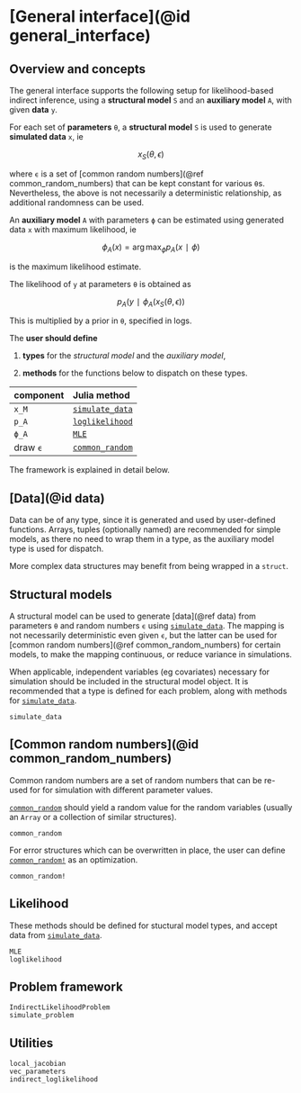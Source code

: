 # [General interface](@id general_interface)

## Overview and concepts

The general interface supports the following setup for likelihood-based indirect inference, using a **structural model** ``S`` and an **auxiliary model** ``A``, with given **data** ``y``.

For each set of **parameters** ``θ``, a **structural model** ``S`` is used to generate **simulated data** ``x``, ie
```math
x_S(θ, ϵ)
```
where ``ϵ`` is a set of [common random numbers](@ref common_random_numbers) that can be kept constant for various ``θ``s. Nevertheless, the above is not necessarily a deterministic relationship, as additional randomness can be used.

An **auxiliary model** ``A`` with parameters ``ϕ`` can be estimated using generated data ``x`` with maximum likelihood, ie
```math
ϕ_A(x) = \arg\max_ϕ p_A(x ∣ ϕ)
```
is the maximum likelihood estimate.

The likelihood of ``y`` at parameters ``θ`` is obtained as
```math
p_A(y ∣ ϕ_A(x_S(θ, ϵ))
```

This is multiplied by a prior in ``θ``, specified in logs.

The **user should define**

1. **types** for the *structural model* and the *auxiliary model*,

2. **methods** for the functions below to dispatch on these types.

| component                   | Julia method            |
|:----------------------------|:------------------------|
| ``x_M``                     | [`simulate_data`](@ref) |
| ``p_A``                     | [`loglikelihood`](@ref) |
| ``ϕ_A``                     | [`MLE`](@ref)           |
| draw ``ϵ``                  | [`common_random`](@ref)  |

The framework is explained in detail below.

## [Data](@id data)

Data can be of any type, since it is generated and used by user-defined functions. Arrays, tuples (optionally named) are recommended for simple models, as there no need to wrap them in a type, as the auxiliary model type is used for dispatch.

More complex data structures may benefit from being wrapped in a `struct`.

## Structural models

A structural model can be used to generate [data](@ref data) from parameters ``θ`` and random numbers ``ϵ`` using [`simulate_data`](@ref). The mapping is not necessarily deterministic even given ``ϵ``, but the latter can be used for [common random numbers](@ref common_random_numbers) for certain models, to make the mapping continuous, or reduce variance in simulations.

When applicable, independent variables (eg covariates) necessary for simulation should be included in the structural model object. It is recommended that a type is defined for each problem, along with methods for [`simulate_data`](@ref).

```@docs
simulate_data
```

## [Common random numbers](@id common_random_numbers)

Common random numbers are a set of random numbers that can be re-used for for
simulation with different parameter values.

[`common_random`](@ref) should yield a random value for the random variables (usually an `Array` or a collection of similar structures).

```@docs
common_random
```

For error structures which can be overwritten in place, the user can define [`common_random!`](@ref) as an optimization.

```@docs
common_random!
```

## Likelihood

These methods should be defined for stuctural model types, and accept data from [`simulate_data`](@ref).

```@docs
MLE
loglikelihood
```

## Problem framework

```@docs
IndirectLikelihoodProblem
simulate_problem
```

## Utilities

```@docs
local_jacobian
vec_parameters
indirect_loglikelihood
```
